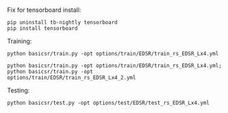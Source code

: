 
Fix for tensorboard install:
```
pip uninstall tb-nightly tensorboard
pip install tensorboard
```

Training:
```
python basicsr/train.py -opt options/train/EDSR/train_rs_EDSR_Lx4.yml
```

```
python basicsr/train.py -opt options/train/EDSR/train_rs_EDSR_Lx4.yml; python basicsr/train.py -opt options/train/EDSR/train_rs_EDSR_Lx4_2.yml
```

Testing:
```
python basicsr/test.py -opt options/test/EDSR/test_rs_EDSR_Lx4.yml
```